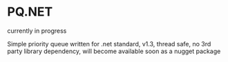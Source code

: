 # PQ.NET

currently in progress 

Simple priority queue written for .net standard, v1.3, thread safe, no 3rd party library dependency, will become available soon as a nugget package
